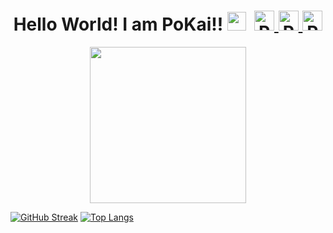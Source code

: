
<div id="header" align="center">
  <h1>
    Hello World! I am PoKai!! 
    <img src="https://media.giphy.com/media/hvRJCLFzcasrR4ia7z/giphy.gif" width="30px"/>
    <img src="https://komarev.com/ghpvc/?username=pokai-huang0828&style=flat-square&color=blue" alt=""/>
    <a href="https://www.instagram.com/pokai_huang0828/">
      <img alt="Pokai's Instagram" width="32px" src="https://raw.githubusercontent.com/hussainweb/hussainweb/main/icons/instagram.png" />
    </a>
    <a href="https://discord.gg/8vQKP6K2">
      <img alt="PoKai's Discord" width="32px" src="https://raw.githubusercontent.com/peterthehan/peterthehan/master/assets/discord.svg" />
    </a>
    <a href="https://www.linkedin.com/in/po-kai-huang-697301205/">
      <img alt="PoKai's LinkedIN" width="32px" src="https://raw.githubusercontent.com/peterthehan/peterthehan/master/assets/linkedin.svg" />
    </a>
  </h1>
  
  <img src="https://media.giphy.com/media/6FT3QE3AJMfwJDZBNr/giphy.gif" width="250"/>
  <br>
  
</div>

[![GitHub Streak](http://github-readme-streak-stats.herokuapp.com?user=pokai-huang0828&theme=onedark_duo&date_format=M%20j%5B%2C%20Y%5D)](https://git.io/streak-stats)
[![Top Langs](https://github-readme-stats.vercel.app/api/top-langs/?username=pokai-huang0828&layout=compact&theme=vision-friendly-dark)](https://github.com/anuraghazra/github-readme-stats)

<!--
**pokai-huang0828/pokai-huang0828** is a ✨ _special_ ✨ repository because its `README.md` (this file) appears on your GitHub profile.

Here are some ideas to get you started:

- 🔭 I’m currently working on ...
- 🌱 I’m currently learning ...
- 👯 I’m looking to collaborate on ...
- 🤔 I’m looking for help with ...
- 💬 Ask me about ...
- 📫 How to reach me: ...
- 😄 Pronouns: ...
- ⚡ Fun fact: ...
-->
